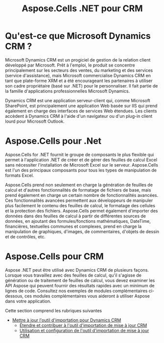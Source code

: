 ﻿---
title: Aspose.Cells .NET pour CRM
type: docs
weight: 90
url: /fr/net/aspose-cells-net-for-crm/
---
# **Qu'est-ce que Microsoft Dynamics CRM ?**
Microsoft Dynamics CRM est un progiciel de gestion de la relation client développé par Microsoft. Prêt à l'emploi, le produit se concentre principalement sur les secteurs des ventes, du marketing et des services (service d'assistance), mais Microsoft commercialise Dynamics CRM en tant que plate-forme XRM et a été encourageant les partenaires à utiliser son cadre propriétaire (basé sur .NET) pour le personnaliser. Il fait partie de la famille d'applications professionnelles Microsoft Dynamics.

Dynamics CRM est une application serveur-client qui, comme Microsoft SharePoint, est principalement une application Web basée sur IIS qui prend également en charge des interfaces de services Web étendues. Les clients accèdent à Dynamics CRM à l'aide d'un navigateur ou d'un plug-in client lourd pour Microsoft Outlook.
# **Aspose.Cells pour .Net**
Aspose.Cells for .NET fournit le groupe de composants le plus flexible qui permet à l'application .NET de créer et de gérer des feuilles de calcul Excel sans nécessiter l'installation de Microsoft Excel sur le serveur. Aspose.Cells est l'un des principaux composants pour tous les types de manipulation de formats Excel.

Aspose.Cells prend non seulement en charge la génération de feuilles de calcul et d'autres fonctionnalités de formatage de fichiers de base, mais prend également en charge un certain nombre de fonctionnalités avancées. Ces fonctionnalités avancées permettent aux développeurs de manipuler plus facilement le contenu des feuilles de calcul, le formatage des cellules et la protection des fichiers. Aspose.Cells permet également d'importer des données dans des feuilles de calcul à partir de différentes sources de données, en ajoutant des formules/fonctions mathématiques, DateTime, financières, textuelles communes et complexes, prend en charge la manipulation de graphiques, d'images, de commentaires, d'objets de dessin et de contrôles, etc.
# **Aspose.Cells pour CRM**
Aspose .NET peut être utilisé avec Dynamics CRM de plusieurs façons. Lorsque vous travaillez avec des feuilles de calcul, qu'il s'agisse de génération ou de traitement de feuilles de calcul, vous devez examiner les API Aspose qui peuvent fournir des résultats rapides avec un minimum de lignes de code. Consultez nos exemples de modules complémentaires ci-dessous, ces modules complémentaires vous aideront à utiliser Aspose dans votre application.

Cette section comprend les rubriques suivantes

- [Mettre à jour l'outil d'importation pour Dynamics CRM](/cells/fr/net/update-import-tool-for-dynamics-crm/)
  - [Étendre et contribuer à l'outil d'importation de mise à jour CRM](/cells/fr/net/extend-and-contribute-to-crm-update-import-tool/)
  - [Utilisation et configuration de l'outil d'importation de mise à jour CRM](/cells/fr/net/using-and-configuring-crm-update-import-tool/)
